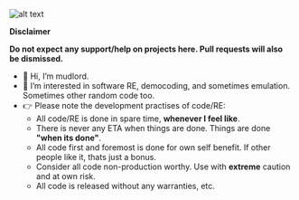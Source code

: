 ![alt text](https://i.imgur.com/p9l3Y02.jpg "Logo Title Text 1")


**Disclaimer**

**Do not expect any support/help on projects here. Pull requests will also be dismissed.**

- 👋 Hi, I’m mudlord. 
- 👀 I’m interested in software RE, democoding, and sometimes emulation. Sometimes other random code too.
- 👉 Please note the development practises of code/RE:
   - All code/RE is done in spare time, **whenever I feel like**.
   - There is never any ETA when things are done. Things are done **"when its done"**.
   - All code first and foremost is done for own self benefit. If other people like it, thats just a bonus.
   - Consider all code non-production worthy. Use with **extreme** caution and at own risk.
   - All code is released without any warranties, etc.
